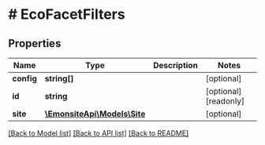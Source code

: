 # # EcoFacetFilters

## Properties

Name | Type | Description | Notes
------------ | ------------- | ------------- | -------------
**config** | **string[]** |  | [optional]
**id** | **string** |  | [optional] [readonly]
**site** | [**\EmonsiteApi\Models\Site**](Site.md) |  | [optional]

[[Back to Model list]](../../README.md#models) [[Back to API list]](../../README.md#endpoints) [[Back to README]](../../README.md)
